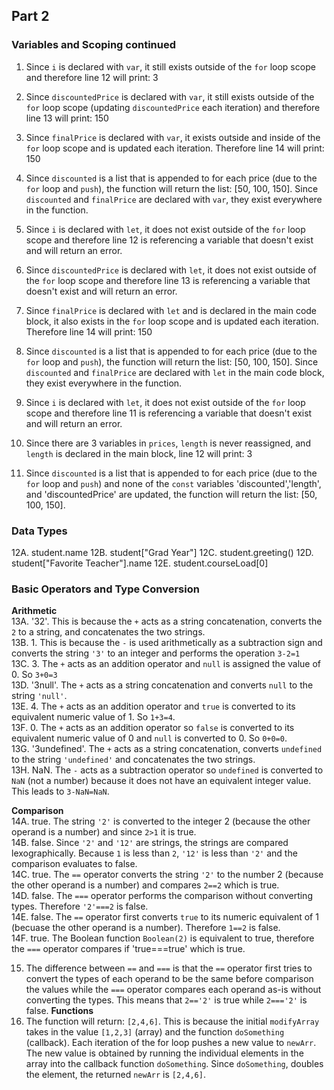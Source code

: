## Part 2
### Variables and Scoping continued
1. Since `i` is declared with `var`, it still exists outside of the `for` loop scope and therefore line 12 will print: 3
2. Since `discountedPrice` is declared with `var`, it still exists outside of the `for` loop scope (updating `discountedPrice` each iteration) and therefore line 13 will print: 150
3. Since `finalPrice` is declared with `var`, it exists outside and inside of the `for` loop scope and is updated each iteration. Therefore line 14 will print: 150
4. Since `discounted` is a list that is appended to for each price (due to the `for` loop and `push`), the function will return the list: [50, 100, 150]. Since `discounted` and `finalPrice` are declared with `var`, they exist everywhere in the function.

5. Since `i` is declared with `let`, it does not exist outside of the `for` loop scope and therefore line 12 is referencing a variable that doesn't exist and will return an error.
6. Since `discountedPrice` is declared with `let`, it does not exist outside of the `for` loop scope and therefore line 13 is referencing a variable that doesn't exist and will return an error.
7. Since `finalPrice` is declared with `let` and is declared in the main code block, it also exists in the `for` loop scope and is updated each iteration. Therefore line 14 will print: 150
8. Since `discounted` is a list that is appended to for each price (due to the `for` loop and `push`), the function will return the list: [50, 100, 150]. Since `discounted` and `finalPrice` are declared with `let` in the main code block, they exist everywhere in the function.
   
9. Since `i` is declared with `let`, it does not exist outside of the `for` loop scope and therefore line 11 is referencing a variable that doesn't exist and will return an error.
10. Since there are 3 variables in `prices`, `length` is never reassigned, and `length` is declared in the main block, line 12 will print: 3
11. Since `discounted` is a list that is appended to for each price (due to the `for` loop and `push`) and none of the `const` variables 'discounted','length', and 'discountedPrice' are updated, the function will return the list: [50, 100, 150].
### Data Types
12A. student.name
12B. student["Grad Year"]
12C. student.greeting()
12D. student["Favorite Teacher"].name
12E. student.courseLoad[0]

### Basic Operators and Type Conversion
**Arithmetic**  
13A. '32'. This is because the `+` acts as a string concatenation, converts the `2` to a string, and concatenates the two strings.  
13B. 1. This is because the `-` is used arithmetically as a subtraction sign and converts the string `'3'` to an integer and performs the operation `3-2=1`  
13C. 3. The `+` acts as an addition operator and `null` is assigned the value of 0. So `3+0=3`  
13D. '3null'. The `+` acts as a string concatenation and converts `null` to the string `'null'`.  
13E. 4. The `+` acts as an addition operator and `true` is converted to its equivalent numeric value of 1. So `1+3=4`.  
13F. 0. The `+` acts as an addition operator so `false` is converted to its equivalent numeric value of 0 and `null` is converted to 0. So `0+0=0`.  
13G. '3undefined'. The `+` acts as a string concatenation, converts `undefined` to the string `'undefined'` and concatenates the two strings.  
13H. NaN. The `-` acts as a subtraction operator so `undefined` is converted to `NaN` (not a number) because it does not have an equivalent integer value. This leads to `3-NaN=NaN`.  
  
**Comparison**  
14A. true. The string `'2'` is converted to the integer 2 (because the other operand is a number) and since `2>1` it is true.  
14B. false. Since `'2'` and `'12'` are strings, the strings are compared lexographically. Because `1` is less than `2`, `'12'` is less than `'2'` and the comparison evaluates to false.  
14C. true. The `==` operator converts the string `'2'` to the number 2 (because the other operand is a number) and compares `2==2` which is true.  
14D. false. The `===` operator performs the comparison without converting types. Therefore `'2'===2` is false.  
14E. false. The `==` operator first converts `true` to its numeric equivalent of 1 (becuase the other operand is a number). Therefore `1==2` is false.  
14F. true. The Boolean function `Boolean(2)` is equivalent to true, therefore the `===` operator compares if 'true===true' which is true.
  
15. The difference between `==` and `===` is that the `==` operator first tries to convert the types of each operand to be the same before comparison the values while the `===` operator compares each operand as-is without converting the types. This means that `2=='2'` is true while `2==='2'` is false.
**Functions**  
17. The function will return: `[2,4,6]`. This is because the initial `modifyArray` takes in the value `[1,2,3]` (array) and the function `doSomething` (callback). Each iteration of the for loop pushes a new value to `newArr`. The new value is obtained by running the individual elements in the array into the callback function `doSomething`. Since `doSomething`, doubles the element, the returned `newArr` is `[2,4,6]`.

